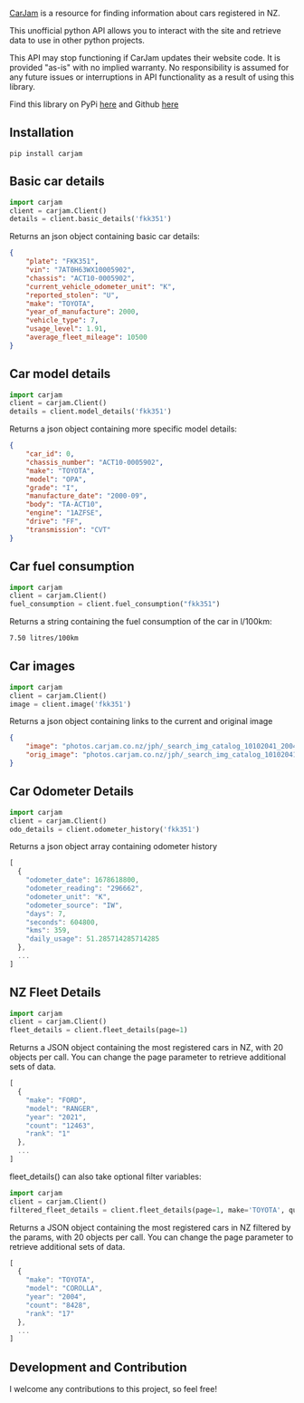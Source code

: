[CarJam](https://www.carjam.co.nz/) is a resource for finding information about cars registered in NZ.

This unofficial python API allows you to interact with the site and retrieve data to use in other python projects.

This API may stop functioning if CarJam updates their website code.
It is provided "as-is" with no implied warranty.
No responsibility is assumed for any future issues or interruptions in API functionality as a result of using this library.

Find this library on PyPi [here](https://pypi.org/project/carjam/) and Github [here](https://github.com/kianz20/CarJam-API)

## Installation

`pip install carjam`

## Basic car details

```python
import carjam
client = carjam.Client()
details = client.basic_details('fkk351')
```

Returns an json object containing basic car details:

```json
{
	"plate": "FKK351",
	"vin": "7AT0H63WX10005902",
	"chassis": "ACT10-0005902",
	"current_vehicle_odometer_unit": "K",
	"reported_stolen": "U",
	"make": "TOYOTA",
	"year_of_manufacture": 2000,
	"vehicle_type": 7,
	"usage_level": 1.91,
	"average_fleet_mileage": 10500
}
```

## Car model details

```python
import carjam
client = carjam.Client()
details = client.model_details('fkk351')
```

Returns a json object containing more specific model details:

```json
{
	"car_id": 0,
	"chassis_number": "ACT10-0005902",
	"make": "TOYOTA",
	"model": "OPA",
	"grade": "I",
	"manufacture_date": "2000-09",
	"body": "TA-ACT10",
	"engine": "1AZFSE",
	"drive": "FF",
	"transmission": "CVT"
}
```

## Car fuel consumption

```python
import carjam
client = carjam.Client()
fuel_consumption = client.fuel_consumption("fkk351")
```

Returns a string containing the fuel consumption of the car in l/100km:

```txt
7.50 litres/100km
```

## Car images

```python
import carjam
client = carjam.Client()
image = client.image('fkk351')
```

Returns a json object containing links to the current and original image

```json
{
	"image": "photos.carjam.co.nz/jph/_search_img_catalog_10102041_200404.jpg",
	"orig_image": "photos.carjam.co.nz/jph/_search_img_catalog_10102041_200404.jpg"
}
```

## Car Odometer Details

```python
import carjam
client = carjam.Client()
odo_details = client.odometer_history('fkk351')
```

Returns a json object array containing odometer history

```javascript
[
  {
    "odometer_date": 1678618800,
    "odometer_reading": "296662",
    "odometer_unit": "K",
    "odometer_source": "IW",
    "days": 7,
    "seconds": 604800,
    "kms": 359,
    "daily_usage": 51.285714285714285
  },
  ...
]
```

## NZ Fleet Details

```python
import carjam
client = carjam.Client()
fleet_details = client.fleet_details(page=1)
```

Returns a JSON object containing the most registered cars in NZ, with 20 objects per call.
You can change the page parameter to retrieve additional sets of data.

```javascript
[
  {
    "make": "FORD",
    "model": "RANGER",
    "year": "2021",
    "count": "12463",
    "rank": "1"
  },
  ...
]
```

fleet_details() can also take optional filter variables:

```python
import carjam
client = carjam.Client()
filtered_fleet_details = client.fleet_details(page=1, make='TOYOTA', query="cor", fuel_type="PETROL")
```

Returns a JSON object containing the most registered cars in NZ filtered by the params, with 20 objects per call.
You can change the page parameter to retrieve additional sets of data.

```javascript
[
  {
    "make": "TOYOTA",
    "model": "COROLLA",
    "year": "2004",
    "count": "8428",
    "rank": "17"
  },
  ...
]
```

## Development and Contribution

I welcome any contributions to this project, so feel free!
